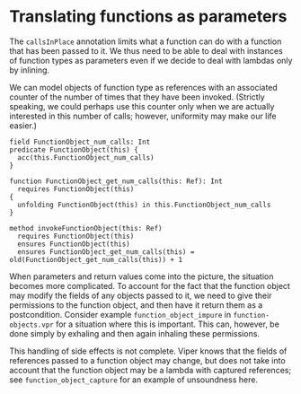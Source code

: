 # Translating functions as parameters

The `callsInPlace` annotation limits what a function can do with a function
that has been passed to it.  We thus need to be able to deal with instances
of function types as parameters even if we decide to deal with lambdas only
by inlining.

We can model objects of function type as references with an associated counter
of the number of times that they have been invoked.  (Strictly speaking, we could
perhaps use this counter only when we are actually interested in this number
of calls; however, uniformity may make our life easier.)

```
field FunctionObject_num_calls: Int
predicate FunctionObject(this) {
  acc(this.FunctionObject_num_calls)
}

function FunctionObject_get_num_calls(this: Ref): Int
  requires FunctionObject(this)
{
  unfolding FunctionObject(this) in this.FunctionObject_num_calls
}

method invokeFunctionObject(this: Ref)
  requires FunctionObject(this)
  ensures FunctionObject(this)
  ensures FunctionObject_get_num_calls(this) = old(FunctionObject_get_num_calls(this)) + 1
```

When parameters and return values come into the picture, the situation becomes
more complicated.  To account for the fact that the function object may modify
the fields of any objects passed to it, we need to give their permissions to
the function object, and then have it return them as a postcondition.
Consider example `function_object_impure` in `function-objects.vpr` for a
situation where this is important.
This can, however, be done simply by exhaling and then again inhaling these
permissions.

This handling of side effects is not complete.  Viper knows that the fields of
references passed to a function object may change, but does not take into
account that the function object may be a lambda with captured references; see
`function_object_capture` for an example of unsoundness here.
